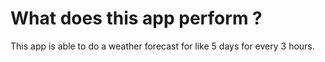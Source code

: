 # What does this app perform ?
This app is able to do a weather forecast for like 5 days for every 3 hours.